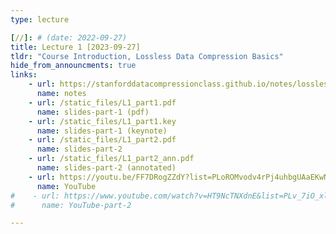 ```yaml
---
type: lecture

[//]: # (date: 2022-09-27)
title: Lecture 1 [2023-09-27]
tldr: "Course Introduction, Lossless Data Compression Basics"
hide_from_announcments: true
links: 
    - url: https://stanforddatacompressionclass.github.io/notes/lossless_iid/intro.html
      name: notes
    - url: /static_files/L1_part1.pdf
      name: slides-part-1 (pdf)
    - url: /static_files/L1_part1.key
      name: slides-part-1 (keynote)
    - url: /static_files/L1_part2.pdf
      name: slides-part-2 
    - url: /static_files/L1_part2_ann.pdf
      name: slides-part-2 (annotated)
    - url: https://youtu.be/FF7DRogZZdY?list=PLoROMvodv4rPj4uhbgUAaEKwNNak8xgkz
      name: YouTube
#    - url: https://www.youtube.com/watch?v=HT9NcTNXdnE&list=PLv_7iO_xlL0Jgc35Pqn7XP5VTQ5krLMOl&index=2
#      name: YouTube-part-2

---
```

